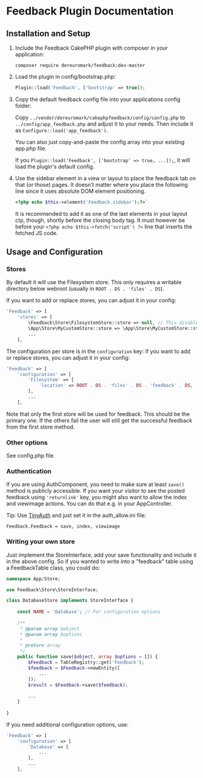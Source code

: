 # Feedback Plugin Documentation

## Installation and Setup

1. Include the Feedback CakePHP plugin with composer in your application:
	```
	composer require dereuromark/feedback:dev-master
	```
2. Load the plugin in config/bootstrap.php:
	```php
	Plugin::load('Feedback', ['bootstrap' => true]);
	```

3. Copy the default feedback config file into your applications config folder:

	Copy `../vendor/dereuromark/cakephpfeedback/config/config.php` to `../config/app_feedback.php`
	and adjust it to your needs. Then include it as `Configure::load('app_feedback')`.
	
	You can also just copy-and-paste the config array into your existing app.php file.
	
	If you `Plugin::load('Feedback', ['bootstrap' => true, ...]);`, it will load the plugin's default config.

4. Use the sidebar element in a view or layout to place the feedback tab on that (or those) pages. 
	It doesn't matter where you place the following line since it uses absolute DOM element positioning.
	```php
	<?php echo $this->element('Feedback.sidebar');?>`
	```
	It is recommended to add it as one of the last elements in your layout ctp, though, shortly before the closing body tag.
	It must however be before your `<?php echo $this->fetch('script') ?>` line that inserts the fetched JS code.

## Usage and Configuration

### Stores
By default it will use the Filesystem store. This only requires a writable directory below webroot (usually in `ROOT . DS . 'files' . DS`).

If you want to add or replace stores, you can adjust it in your config:
```php
'Feedback' => [
	'stores' => [
		\Feedback\Store\FilesystemStore::store => null, // This disables the default
		\App\Store\MyCustomStore::store => \App\Store\MyCustomStore::store,
		...
	],
```

The configuration per store is in the `configuration` key:
If you want to add or replace stores, you can adjust it in your config:
```php
'Feedback' => [
	'configuration' => [
		'Filesystem' => [
			'location' => ROOT . DS . 'files' . DS . 'feedback' . DS,
		],
		...
	],
```

Note that only the first store will be used for feedback. This should be the primary one.
If the others fail the user will still get the successful feedback from the first store method.

### Other options

See config.php file.

### Authentication
If you are using AuthComponent, you need to make sure at least `save()` method is publicly accessible.
If you want your visitor to see the posted feedback using `'returnlink'` key, you might also want to allow the index and viewimage actions. 
You can do that e.g. in your AppController.

Tip: Use [TinyAuth](https://github.com/dereuromark/cakephp-tinyauth) and just set it in the auth_allow.ini file:
```
Feedback.Feedback = save, index, viewimage
```

### Writing your own store

Just implement the StoreInterface, add your save functionality and include it in the above config.
So if you wanted to write into a "feedback" table using a FeedbackTable class, you could do:

```php
namespace App/Store;

use Feedback\Store\StoreInterface;

class DatabaseStore implements StoreInterface {
	
	const NAME = 'Database'; // For configuration options
	
	/**
	 * @param array $object
	 * @param array $options
	 *
	 * @return array
	 */
	public function save($object, array $options = []) {
		$Feedback = TableRegistry::get('Feedback');
		$feedback = $Feedback->newEntity([
			...
		]);
		$result = $Feedback->save($feedback);
		
		...
	}
	
}
```
If you need additional configuration options, use:
```php
'Feedback' => [
	'configuration' => [
		'Database' => [
			...
		],
		...
	],
```
